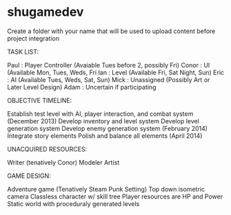 shugamedev
==========

Create a folder with your name that will be used to upload content before project integration


TASK LIST:

Paul : Player Controller (Avaiable Tues before 2, possibly Fri)
Conor : UI (Available Mon, Tues, Weds, Fri
Ian : Level (Available Fri, Sat Night, Sun)
Eric : AI (Available Tues, Weds, Sat, Sun)
Mick : Unassigned (Possibly Art or Later Level Design)
Adam : Uncertain if participating

OBJECTIVE TIMELINE:

Establish test level with AI, player interaction, and combat system (December 2013)
Develop inventory and level system
Develop level generation system
Develop enemy generation system (February 2014)
Integrate story elements
Polish and balance all elements (April 2014)

UNACQUIRED RESOURCES:

Writer (tenatively Conor)
Modeler
Artist

GAME DESIGN:

Adventure game (Tenatively Steam Punk Setting)
Top down isometric camera
Classless character w/ skill tree
Player resources are HP and Power
Static world with proceduraly generated levels

